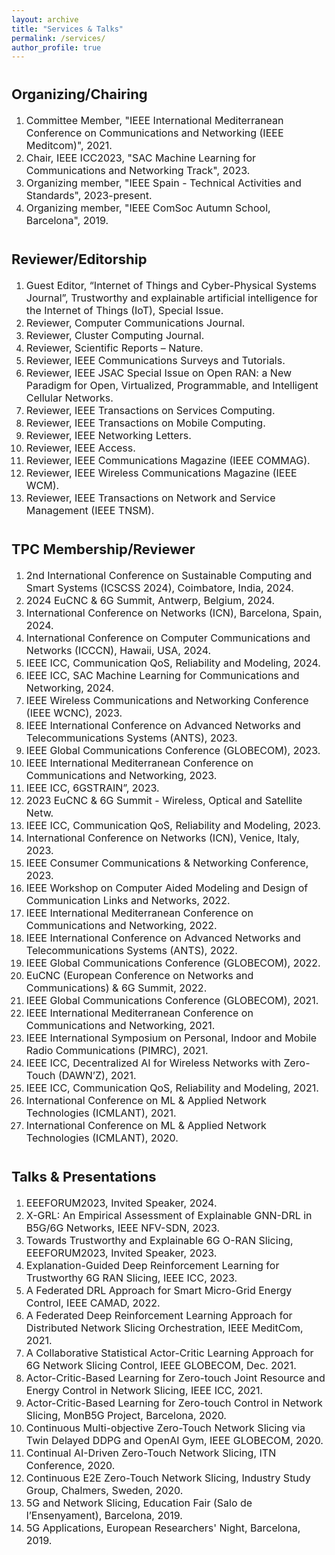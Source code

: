 ```yaml
---
layout: archive
title: "Services & Talks"
permalink: /services/
author_profile: true
---
```

<div style="margin-top: 35px;"></div>

<span style="font-size: 22px;">Organizing/Chairing</span>
======
1. <span style="font-size: 16px;">Committee Member, "IEEE International Mediterranean Conference on Communications and Networking (IEEE Meditcom)", 2021.</span>
1. <span style="font-size: 16px;">Chair, IEEE ICC2023, "SAC Machine Learning for Communications and Networking Track", 2023.</span>
1. <span style="font-size: 16px;">Organizing member, "IEEE Spain - Technical Activities and Standards", 2023-present.</span>
1. <span style="font-size: 16px;">Organizing member, "IEEE ComSoc Autumn School, Barcelona", 2019.</span>
<div style="margin-top: 35px;"></div>

<span style="font-size: 22px;">Reviewer/Editorship</span>
======
1. <span style="font-size: 16px;">Guest Editor, “Internet of Things and Cyber-Physical Systems Journal”, Trustworthy and explainable artificial intelligence for the Internet of Things (IoT), Special Issue.</span>
1. <span style="font-size: 16px;">Reviewer, Computer Communications Journal.</span>
1. <span style="font-size: 16px;">Reviewer, Cluster Computing Journal.</span>
1. <span style="font-size: 16px;">Reviewer, Scientific Reports – Nature.</span>
1. <span style="font-size: 16px;">Reviewer, IEEE Communications Surveys and Tutorials.</span>
1. <span style="font-size: 16px;">Reviewer, IEEE JSAC Special Issue on Open RAN: a New Paradigm for Open, Virtualized, Programmable, and Intelligent Cellular Networks.</span>
1. <span style="font-size: 16px;">Reviewer, IEEE Transactions on Services Computing.</span>
1. <span style="font-size: 16px;">Reviewer, IEEE Transactions on Mobile Computing.</span>
1. <span style="font-size: 16px;">Reviewer, IEEE Networking Letters.</span>
1. <span style="font-size: 16px;">Reviewer, IEEE Access.</span>
1. <span style="font-size: 16px;">Reviewer, IEEE Communications Magazine (IEEE COMMAG).</span>
1. <span style="font-size: 16px;">Reviewer, IEEE Wireless Communications Magazine (IEEE WCM).</span>
1. <span style="font-size: 16px;">Reviewer, IEEE Transactions on Network and Service Management (IEEE TNSM).</span>
<div style="margin-top: 35px;"></div>

<span style="font-size: 22px;">TPC Membership/Reviewer</span>
======
1. <span style="font-size: 16px;">2nd International Conference on Sustainable Computing and Smart Systems (ICSCSS 2024), 
Coimbatore, India, 2024.</span>
1. <span style="font-size: 16px;">2024 EuCNC & 6G Summit, Antwerp, Belgium, 2024.</span>
1. <span style="font-size: 16px;">International Conference on Networks (ICN), Barcelona, Spain, 2024.</span>
1. <span style="font-size: 16px;">International Conference on Computer Communications and Networks (ICCCN), Hawaii, USA, 2024.</span>
1. <span style="font-size: 16px;">IEEE ICC, Communication QoS, Reliability and Modeling, 2024.</span>
1. <span style="font-size: 16px;">IEEE ICC, SAC Machine Learning for Communications and Networking, 2024.</span>
1. <span style="font-size: 16px;">IEEE Wireless Communications and Networking Conference (IEEE WCNC), 2023.</span>
1. <span style="font-size: 16px;">IEEE International Conference on Advanced Networks and Telecommunications Systems (ANTS), 2023.</span>
1. <span style="font-size: 16px;">IEEE Global Communications Conference (GLOBECOM), 2023.</span>
1. <span style="font-size: 16px;">IEEE International Mediterranean Conference on Communications and Networking, 2023.</span>
1. <span style="font-size: 16px;">IEEE ICC, 6GSTRAIN”, 2023.</span>
1. <span style="font-size: 16px;">2023 EuCNC & 6G Summit -  Wireless, Optical and Satellite Netw.</span>
1. <span style="font-size: 16px;">IEEE ICC, Communication QoS, Reliability and Modeling, 2023.</span>
1. <span style="font-size: 16px;">International Conference on Networks (ICN), Venice, Italy, 2023.</span>
1. <span style="font-size: 16px;">IEEE Consumer Communications & Networking Conference, 2023.</span>
1. <span style="font-size: 16px;">IEEE Workshop on Computer Aided Modeling and Design of Communication Links and Networks, 2022.</span>
1. <span style="font-size: 16px;">IEEE International Mediterranean Conference on Communications and Networking, 2022.</span>
1. <span style="font-size: 16px;">IEEE International Conference on Advanced Networks and Telecommunications Systems (ANTS), 2022.</span>
1. <span style="font-size: 16px;">IEEE Global Communications Conference (GLOBECOM), 2022.</span>
1. <span style="font-size: 16px;">EuCNC (European Conference on Networks and Communications) & 6G Summit, 2022.</span>
1. <span style="font-size: 16px;">IEEE Global Communications Conference (GLOBECOM), 2021.</span>
1. <span style="font-size: 16px;">IEEE International Mediterranean Conference on Communications and Networking, 2021.</span>
1. <span style="font-size: 16px;">IEEE International Symposium on Personal, Indoor and Mobile Radio Communications (PIMRC), 2021.</span>
1. <span style="font-size: 16px;">IEEE ICC, Decentralized AI for Wireless Networks with Zero-Touch (DAWN’Z), 2021.</span>
1. <span style="font-size: 16px;">IEEE ICC, Communication QoS, Reliability and Modeling, 2021.</span>
1. <span style="font-size: 16px;">International Conference on ML & Applied Network Technologies (ICMLANT), 2021.</span>
1. <span style="font-size: 16px;">International Conference on ML & Applied Network Technologies (ICMLANT), 2020.</span>
<div style="margin-top: 35px;"></div>

<span style="font-size: 22px;">Talks & Presentations</span>
======
1. <span style="font-size: 16px;">EEEFORUM2023, Invited Speaker, 2024.</span>
1. <span style="font-size: 16px;">X-GRL: An Empirical Assessment of Explainable GNN-DRL in B5G/6G Networks, IEEE NFV-SDN, 2023.</span>
1. <span style="font-size: 16px;">Towards Trustworthy and Explainable 6G O-RAN Slicing, EEEFORUM2023, Invited Speaker, 2023.</span>
1. <span style="font-size: 16px;">Explanation-Guided Deep Reinforcement Learning for Trustworthy 6G RAN Slicing, IEEE ICC, 2023.</span>
1. <span style="font-size: 16px;">A Federated DRL Approach for Smart Micro-Grid Energy Control, IEEE CAMAD, 2022.</span>
1. <span style="font-size: 16px;">A Federated Deep Reinforcement Learning Approach for Distributed Network Slicing Orchestration, IEEE MeditCom, 2021.</span>
1. <span style="font-size: 16px;">A Collaborative Statistical Actor-Critic Learning Approach for 6G Network Slicing Control, IEEE GLOBECOM, Dec. 2021.</span>
1. <span style="font-size: 16px;">Actor-Critic-Based Learning for Zero-touch Joint Resource and Energy Control in Network Slicing, IEEE ICC, 2021.</span>
1. <span style="font-size: 16px;">Actor-Critic-Based Learning for Zero-touch Control in Network Slicing, MonB5G Project, Barcelona, 2020.</span>
1. <span style="font-size: 16px;">Continuous Multi-objective Zero-Touch Network Slicing via Twin Delayed DDPG and OpenAI Gym, IEEE GLOBECOM, 2020.</span>
1. <span style="font-size: 16px;">Continual AI-Driven Zero-Touch Network Slicing, ITN Conference, 2020.</span>
1. <span style="font-size: 16px;">Continuous E2E Zero-Touch Network Slicing, Industry Study Group, Chalmers, Sweden, 2020.</span>
1. <span style="font-size: 16px;">5G and Network Slicing, Education Fair (Salo de l’Ensenyament), Barcelona, 2019.</span>
1. <span style="font-size: 16px;">5G Applications, European Researchers' Night, Barcelona, 2019.</span>